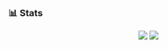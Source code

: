 
### 📊 Stats
<p align="center">
  <img src="https://github-readme-stats.vercel.app/api?username=Nanoslav&count_private=true&theme=dark" />
  <img src="https://github-readme-stats-ashy-seven.vercel.app/api/top-langs/?username=Nanoslav&count_private=true&layout=compact&theme=dark" />
</p>

<!--
**Nanoslav/Nanoslav** is a ✨ _special_ ✨ repository because its `README.md` (this file) appears on your GitHub profile.

Here are some ideas to get you started:

- 🔭 I’m currently working on ...
- 🌱 I’m currently learning ...
- 👯 I’m looking to collaborate on ...
- 🤔 I’m looking for help with ...
- 💬 Ask me about ...
- 📫 How to reach me: ...
- 😄 Pronouns: ...
- ⚡ Fun fact: ...
-->
